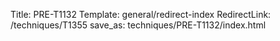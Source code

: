 Title: PRE-T1132
Template: general/redirect-index
RedirectLink: /techniques/T1355
save_as: techniques/PRE-T1132/index.html